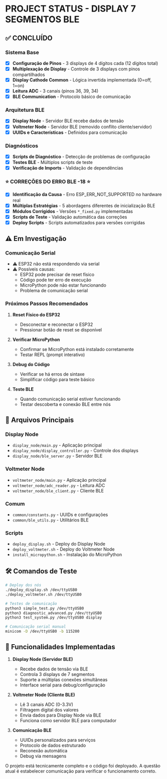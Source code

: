 # PROJECT STATUS - DISPLAY 7 SEGMENTOS BLE

## ✅ CONCLUÍDO

### Sistema Base
- [x] **Configuração de Pinos** - 3 displays de 4 dígitos cada (12 dígitos total)
- [x] **Multiplexação de Display** - Controle de 3 displays com pinos compartilhados
- [x] **Display Cathode Common** - Lógica invertida implementada (0=off, 1=on)
- [x] **Leitura ADC** - 3 canais (pinos 36, 39, 34)
- [x] **BLE Communication** - Protocolo básico de comunicação

### Arquitetura BLE
- [x] **Display Node** - Servidor BLE recebe dados de tensão
- [x] **Voltmeter Node** - Servidor BLE (removido conflito cliente/servidor)
- [x] **UUIDs e Características** - Definidos para comunicação

### Diagnósticos
- [x] **Scripts de Diagnóstico** - Detecção de problemas de configuração
- [x] **Testes BLE** - Múltiplos scripts de teste
- [x] **Verificação de Imports** - Validação de dependências

### ⭐ CORREÇÕES DO ERRO BLE -18 ⭐
- [x] **Identificação da Causa** - Erro ESP_ERR_NOT_SUPPORTED no hardware real
- [x] **Múltiplas Estratégias** - 5 abordagens diferentes de inicialização BLE
- [x] **Módulos Corrigidos** - Versões `*_fixed.py` implementadas
- [x] **Scripts de Teste** - Validação automática das correções
- [x] **Deploy Scripts** - Scripts automatizados para versões corrigidas

## ⚠️ Em Investigação

### Comunicação Serial
- ⚠️ ESP32 não está respondendo via serial
- ⚠️ Possíveis causas:
  - ESP32 pode precisar de reset físico
  - Código pode ter erro de execução 
  - MicroPython pode não estar funcionando
  - Problema de comunicação serial

### Próximos Passos Recomendados

1. **Reset Físico do ESP32**
   - Desconectar e reconectar o ESP32
   - Pressionar botão de reset se disponível

2. **Verificar MicroPython**
   - Confirmar se MicroPython está instalado corretamente
   - Testar REPL (prompt interativo)

3. **Debug do Código**
   - Verificar se há erros de sintaxe
   - Simplificar código para teste básico

4. **Teste BLE**
   - Quando comunicação serial estiver funcionando
   - Testar descoberta e conexão BLE entre nós

## 📁 Arquivos Principais

### Display Node
- `display_node/main.py` - Aplicação principal
- `display_node/display_controller.py` - Controle dos displays
- `display_node/ble_server.py` - Servidor BLE

### Voltmeter Node  
- `voltmeter_node/main.py` - Aplicação principal
- `voltmeter_node/adc_reader.py` - Leitura ADC
- `voltmeter_node/ble_client.py` - Cliente BLE

### Comum
- `common/constants.py` - UUIDs e configurações
- `common/ble_utils.py` - Utilitários BLE

### Scripts
- `deploy_display.sh` - Deploy do Display Node
- `deploy_voltmeter.sh` - Deploy do Voltmeter Node
- `install_micropython.sh` - Instalação do MicroPython

## 🛠️ Comandos de Teste

```bash
# Deploy dos nós
./deploy_display.sh /dev/ttyUSB0
./deploy_voltmeter.sh /dev/ttyUSB0

# Testes de comunicação
python3 simple_test.py /dev/ttyUSB0
python3 diagnostic_advanced.py /dev/ttyUSB0
python3 test_system.py /dev/ttyUSB0 display

# Comunicação serial manual
minicom -D /dev/ttyUSB0 -b 115200
```

## 🎯 Funcionalidades Implementadas

1. **Display Node (Servidor BLE)**
   - Recebe dados de tensão via BLE
   - Controla 3 displays de 7 segmentos
   - Suporte a múltiplas conexões simultâneas
   - Interface serial para debug/configuração

2. **Voltmeter Node (Cliente BLE)**
   - Lê 3 canais ADC (0-3.3V)
   - Filtragem digital dos valores
   - Envia dados para Display Node via BLE
   - Funciona como servidor BLE para computador

3. **Comunicação BLE**
   - UUIDs personalizados para serviços
   - Protocolo de dados estruturado
   - Reconexão automática
   - Debug via mensagens

O projeto está tecnicamente completo e o código foi deployado. A questão atual é estabelecer comunicação para verificar o funcionamento correto.
